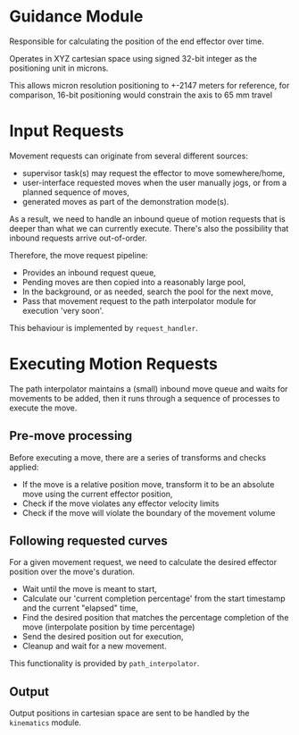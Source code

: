 # Guidance Module

Responsible for calculating the position of the end effector over time.

Operates in XYZ cartesian space using signed 32-bit integer as the positioning unit in microns.

This allows micron resolution positioning to +-2147 meters for reference, for comparison, 16-bit positioning would constrain the axis to 65 mm travel

# Input Requests

Movement requests can originate from several different sources:

- supervisor task(s) may request the effector to move somewhere/home,
- user-interface requested moves when the user manually jogs, or from a planned sequence of moves, 
- generated moves as part of the demonstration mode(s).

As a result, we need to handle an inbound queue of motion requests that is deeper than what we can currently execute.
There's also the possibility that inbound requests arrive out-of-order.

Therefore, the move request pipeline:

- Provides an inbound request queue,
- Pending moves are then copied into a reasonably large pool,
- In the background, or as needed, search the pool for the next move,
- Pass that movement request to the path interpolator module for execution 'very soon'.

This behaviour is implemented by `request_handler`.

# Executing Motion Requests

The path interpolator maintains a (small) inbound move queue and waits for movements to be added, 
then it runs through a sequence of processes to execute the move.

## Pre-move processing

Before executing a move, there are a series of transforms and checks applied:

- If the move is a relative position move, transform it to be an absolute move using the current effector position,
- Check if the move violates any effector velocity limits
- Check if the move will violate the boundary of the movement volume

## Following requested curves

For a given movement request, we need to calculate the desired effector position over the move's duration.

- Wait until the move is meant to start,
- Calculate our 'current completion percentage' from the start timestamp and the current "elapsed" time,
- Find the desired position that matches the percentage completion of the move (interpolate position by time percentage)
- Send the desired position out for execution,
- Cleanup and wait for a new movement.

This functionality is provided by `path_interpolator`.

## Output

Output positions in cartesian space are sent to be handled by the `kinematics` module.
